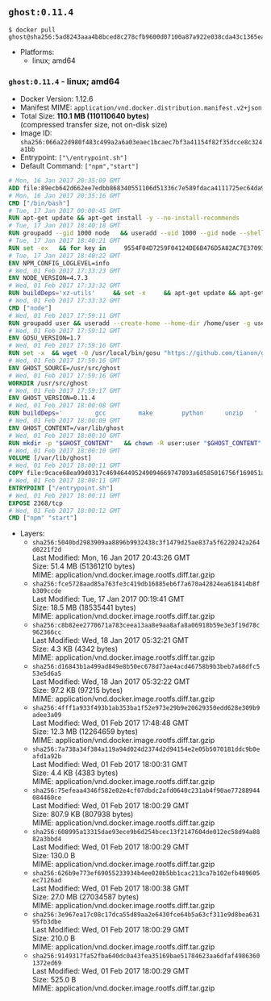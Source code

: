 ## `ghost:0.11.4`

```console
$ docker pull ghost@sha256:5ad8243aaa4b8bced8c278cfb9600d07100a87a922e038cda43c1365ea2999fb
```

-	Platforms:
	-	linux; amd64

### `ghost:0.11.4` - linux; amd64

-	Docker Version: 1.12.6
-	Manifest MIME: `application/vnd.docker.distribution.manifest.v2+json`
-	Total Size: **110.1 MB (110110640 bytes)**  
	(compressed transfer size, not on-disk size)
-	Image ID: `sha256:066a22d980f483c499a2a6a03eaec1bcaec7bf3a41154f82f35dcce8c324a1bb`
-	Entrypoint: `["\/entrypoint.sh"]`
-	Default Command: `["npm","start"]`

```dockerfile
# Mon, 16 Jan 2017 20:35:09 GMT
ADD file:89ecb642d662ee7edbb868340551106d51336c7e589fdaca4111725ec64da957 in / 
# Mon, 16 Jan 2017 20:35:16 GMT
CMD ["/bin/bash"]
# Tue, 17 Jan 2017 00:00:45 GMT
RUN apt-get update && apt-get install -y --no-install-recommends 		ca-certificates 		curl 		wget 	&& rm -rf /var/lib/apt/lists/*
# Tue, 17 Jan 2017 18:40:18 GMT
RUN groupadd --gid 1000 node   && useradd --uid 1000 --gid node --shell /bin/bash --create-home node
# Tue, 17 Jan 2017 18:40:21 GMT
RUN set -ex   && for key in     9554F04D7259F04124DE6B476D5A82AC7E37093B     94AE36675C464D64BAFA68DD7434390BDBE9B9C5     0034A06D9D9B0064CE8ADF6BF1747F4AD2306D93     FD3A5288F042B6850C66B31F09FE44734EB7990E     71DCFD284A79C3B38668286BC97EC7A07EDE3FC1     DD8F2338BAE7501E3DD5AC78C273792F7D83545D     B9AE9905FFD7803F25714661B63B535A4C206CA9     C4F0DFFF4E8C1A8236409D08E73BC641CC11F4C8   ; do     gpg --keyserver ha.pool.sks-keyservers.net --recv-keys "$key";   done
# Tue, 17 Jan 2017 18:40:22 GMT
ENV NPM_CONFIG_LOGLEVEL=info
# Wed, 01 Feb 2017 17:33:23 GMT
ENV NODE_VERSION=4.7.3
# Wed, 01 Feb 2017 17:33:32 GMT
RUN buildDeps='xz-utils'     && set -x     && apt-get update && apt-get install -y $buildDeps --no-install-recommends     && rm -rf /var/lib/apt/lists/*     && curl -SLO "https://nodejs.org/dist/v$NODE_VERSION/node-v$NODE_VERSION-linux-x64.tar.xz"     && curl -SLO "https://nodejs.org/dist/v$NODE_VERSION/SHASUMS256.txt.asc"     && gpg --batch --decrypt --output SHASUMS256.txt SHASUMS256.txt.asc     && grep " node-v$NODE_VERSION-linux-x64.tar.xz\$" SHASUMS256.txt | sha256sum -c -     && tar -xJf "node-v$NODE_VERSION-linux-x64.tar.xz" -C /usr/local --strip-components=1     && rm "node-v$NODE_VERSION-linux-x64.tar.xz" SHASUMS256.txt.asc SHASUMS256.txt     && apt-get purge -y --auto-remove $buildDeps     && ln -s /usr/local/bin/node /usr/local/bin/nodejs
# Wed, 01 Feb 2017 17:33:32 GMT
CMD ["node"]
# Wed, 01 Feb 2017 17:59:11 GMT
RUN groupadd user && useradd --create-home --home-dir /home/user -g user user
# Wed, 01 Feb 2017 17:59:12 GMT
ENV GOSU_VERSION=1.7
# Wed, 01 Feb 2017 17:59:16 GMT
RUN set -x 	&& wget -O /usr/local/bin/gosu "https://github.com/tianon/gosu/releases/download/$GOSU_VERSION/gosu-$(dpkg --print-architecture)" 	&& wget -O /usr/local/bin/gosu.asc "https://github.com/tianon/gosu/releases/download/$GOSU_VERSION/gosu-$(dpkg --print-architecture).asc" 	&& export GNUPGHOME="$(mktemp -d)" 	&& gpg --keyserver ha.pool.sks-keyservers.net --recv-keys B42F6819007F00F88E364FD4036A9C25BF357DD4 	&& gpg --batch --verify /usr/local/bin/gosu.asc /usr/local/bin/gosu 	&& rm -r "$GNUPGHOME" /usr/local/bin/gosu.asc 	&& chmod +x /usr/local/bin/gosu 	&& gosu nobody true
# Wed, 01 Feb 2017 17:59:16 GMT
ENV GHOST_SOURCE=/usr/src/ghost
# Wed, 01 Feb 2017 17:59:16 GMT
WORKDIR /usr/src/ghost
# Wed, 01 Feb 2017 17:59:17 GMT
ENV GHOST_VERSION=0.11.4
# Wed, 01 Feb 2017 18:00:08 GMT
RUN buildDeps=' 		gcc 		make 		python 		unzip 	' 	&& set -x 	&& apt-get update && apt-get install -y $buildDeps --no-install-recommends && rm -rf /var/lib/apt/lists/* 	&& wget -O ghost.zip "https://github.com/TryGhost/Ghost/releases/download/${GHOST_VERSION}/Ghost-${GHOST_VERSION}.zip" 	&& unzip ghost.zip 	&& npm install --production 	&& apt-get purge -y --auto-remove -o APT::AutoRemove::RecommendsImportant=false -o APT::AutoRemove::SuggestsImportant=false $buildDeps 	&& rm ghost.zip 	&& npm cache clean 	&& rm -rf /tmp/npm*
# Wed, 01 Feb 2017 18:00:09 GMT
ENV GHOST_CONTENT=/var/lib/ghost
# Wed, 01 Feb 2017 18:00:10 GMT
RUN mkdir -p "$GHOST_CONTENT" 	&& chown -R user:user "$GHOST_CONTENT" 	&& ln -s "$GHOST_CONTENT/config.js" "$GHOST_SOURCE/config.js"
# Wed, 01 Feb 2017 18:00:10 GMT
VOLUME [/var/lib/ghost]
# Wed, 01 Feb 2017 18:00:11 GMT
COPY file:9cace68ea99d0317c469464495249094669747893a60585016756f169051a609 in /entrypoint.sh 
# Wed, 01 Feb 2017 18:00:11 GMT
ENTRYPOINT ["/entrypoint.sh"]
# Wed, 01 Feb 2017 18:00:11 GMT
EXPOSE 2368/tcp
# Wed, 01 Feb 2017 18:00:12 GMT
CMD ["npm" "start"]
```

-	Layers:
	-	`sha256:5040bd2983909aa8896b9932438c3f1479d25ae837a5f6220242a264d0221f2d`  
		Last Modified: Mon, 16 Jan 2017 20:43:26 GMT  
		Size: 51.4 MB (51361210 bytes)  
		MIME: application/vnd.docker.image.rootfs.diff.tar.gzip
	-	`sha256:fce5728aad85a763fe3c419db16885eb6f7a670a42824ea618414b8fb309ccde`  
		Last Modified: Tue, 17 Jan 2017 00:19:41 GMT  
		Size: 18.5 MB (18535441 bytes)  
		MIME: application/vnd.docker.image.rootfs.diff.tar.gzip
	-	`sha256:c8b82ee2770671a783ceea13aa8e9aa8afa8a06918b59e3e3f19d78c962366cc`  
		Last Modified: Wed, 18 Jan 2017 05:32:21 GMT  
		Size: 4.3 KB (4342 bytes)  
		MIME: application/vnd.docker.image.rootfs.diff.tar.gzip
	-	`sha256:d16843b1a499ad849e8b50ec678d73ae4acd46758b9b3beb7a68dfc553e5d6a5`  
		Last Modified: Wed, 18 Jan 2017 05:32:22 GMT  
		Size: 97.2 KB (97215 bytes)  
		MIME: application/vnd.docker.image.rootfs.diff.tar.gzip
	-	`sha256:4fff1a933f493b1ab353ba1f52e973e29b9e20629350edd628e309b9adee3a09`  
		Last Modified: Wed, 01 Feb 2017 17:48:48 GMT  
		Size: 12.3 MB (12264659 bytes)  
		MIME: application/vnd.docker.image.rootfs.diff.tar.gzip
	-	`sha256:7a738a34f384a119a94d024d2374d2d94154e2e05b5070181ddc9b0eafd1a92b`  
		Last Modified: Wed, 01 Feb 2017 18:00:31 GMT  
		Size: 4.4 KB (4383 bytes)  
		MIME: application/vnd.docker.image.rootfs.diff.tar.gzip
	-	`sha256:75efeaa4346f582e02e4cf07dbdc2afd0640c231ab4f90ae77288944084460ce`  
		Last Modified: Wed, 01 Feb 2017 18:00:29 GMT  
		Size: 807.9 KB (807938 bytes)  
		MIME: application/vnd.docker.image.rootfs.diff.tar.gzip
	-	`sha256:608995a13315dae93ece9b6d254bcec13f2147604de012ec58d94a8882a3bbd4`  
		Last Modified: Wed, 01 Feb 2017 18:00:29 GMT  
		Size: 130.0 B  
		MIME: application/vnd.docker.image.rootfs.diff.tar.gzip
	-	`sha256:626b9e773ef69055233934b4ee020b5bb1cac213ca7b102efb489605ec7126ad`  
		Last Modified: Wed, 01 Feb 2017 18:00:38 GMT  
		Size: 27.0 MB (27034587 bytes)  
		MIME: application/vnd.docker.image.rootfs.diff.tar.gzip
	-	`sha256:3e967ea17c08c17dca55d89aa2e6430fce64b5a63cf311e9d8bea63195fb3dbe`  
		Last Modified: Wed, 01 Feb 2017 18:00:29 GMT  
		Size: 210.0 B  
		MIME: application/vnd.docker.image.rootfs.diff.tar.gzip
	-	`sha256:9149317fa52fba640dc0a43fea35169bae51784623aa6dfaf49863601372ed69`  
		Last Modified: Wed, 01 Feb 2017 18:00:29 GMT  
		Size: 525.0 B  
		MIME: application/vnd.docker.image.rootfs.diff.tar.gzip
